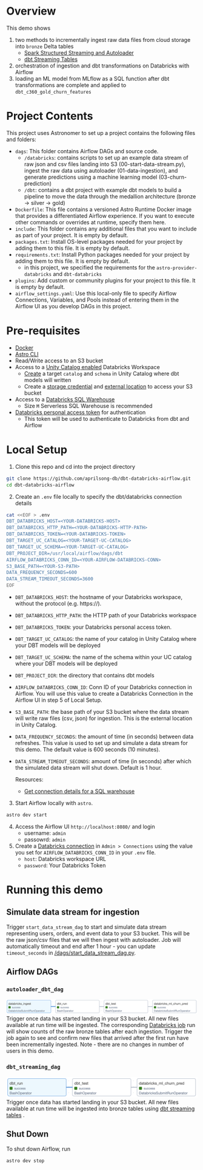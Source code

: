 Overview
========

This demo shows
1. two methods to incrementally ingest raw data files from cloud storage into `bronze` Delta tables
    - [Spark Structured Streaming and Autoloader](https://docs.databricks.com/en/ingestion/auto-loader/index.html)
    - [dbt Streaming Tables](https://docs.getdbt.com/reference/resource-configs/databricks-configs#materialized-views-and-streaming-tables) 
1. orchestration of ingestion and dbt transformations on Databricks with Airflow 
1. loading an ML model from MLflow as a SQL function after dbt transformations are complete and applied to `dbt_c360_gold_churn_features`

Project Contents
================

This project uses Astronomer to set up a project contains the following files and folders:

- `dags`: This folder contains Airflow DAGs and source code. 
    - `/databricks`: contains scripts to set up an example data stream of raw json and csv files landing into S3 (00-start-data-stream.py), ingest the raw data using autoloader (01-data-ingestion), and generate predictions using a machine learning model (03-churn-prediction)
    - `/dbt`: contains a dbt project with example dbt models to build a pipeline to move the data through the medallion architecture (bronze -> silver -> gold)
- `Dockerfile`: This file contains a versioned Astro Runtime Docker image that provides a differentiated Airflow experience. If you want to execute other commands or overrides at runtime, specify them here.
- `include`: This folder contains any additional files that you want to include as part of your project. It is empty by default.
- `packages.txt`: Install OS-level packages needed for your project by adding them to this file. It is empty by default.
- `requirements.txt`: Install Python packages needed for your project by adding them to this file. It is empty by default.
    - in this project, we specified the requirements for the `astro-provider-databricks` and `dbt-databricks`
- `plugins`: Add custom or community plugins for your project to this file. It is empty by default.
- `airflow_settings.yaml`: Use this local-only file to specify Airflow Connections, Variables, and Pools instead of entering them in the Airflow UI as you develop DAGs in this project.


Pre-requisites
================
- [Docker](https://docs.docker.com/get-docker/)
- [Astro CLI](https://docs.astronomer.io/astro/cli/overview)
- Read/Write access to an S3 bucket
- Access to a [Unity Catalog enabled](https://docs.databricks.com/data-governance/unity-catalog/enable-workspaces.html) Databricks Workspace
    - [Create](https://docs.databricks.com/data-governance/unity-catalog/create-schemas.html) a target `catalog` and `schema` in Unity Catalog where dbt models will written
    - Create a [storage credential](https://docs.databricks.com/data-governance/unity-catalog/manage-external-locations-and-credentials.html#create-a-storage-credential) and [external location](https://docs.databricks.com/data-governance/unity-catalog/manage-external-locations-and-credentials.html#manage-external-locations) to access your S3 bucket 
- Access to a [Databricks SQL Warehouse](https://docs.databricks.com/sql/admin/create-sql-warehouse.html)
    - Size `M` Serverless SQL Warehouse is recommended
- [Databricks personal access token](https://docs.databricks.com/dev-tools/auth.html#databricks-personal-access-token-authentication) for authentication
    - This token will be used to authenticate to Databricks from dbt and Airflow


Local Setup
================

1. Clone this repo and cd into the project directory
```sh
git clone https://github.com/aprilsong-db/dbt-databricks-airflow.git
cd dbt-databricks-airflow
```
2. Create an `.env` file locally to specify the dbt/databricks connection details
```sh 
cat <<EOF > .env
DBT_DATABRICKS_HOST=<YOUR-DATABRICKS-HOST>
DBT_DATABRICKS_HTTP_PATH=<YOUR-DATABRICKS-HTTP-PATH>
DBT_DATABRICKS_TOKEN=<YOUR-DATABRICKS-TOKEN>
DBT_TARGET_UC_CATALOG=<YOUR-TARGET-UC-CATALOG>
DBT_TARGET_UC_SCHEMA=<YOUR-TARGET-UC-CATALOG>
DBT_PROJECT_DIR=/usr/local/airflow/dags/dbt
AIRFLOW_DATABRICKS_CONN_ID=<YOUR-AIRFLOW-DATABRICKS-CONN>
S3_BASE_PATH=<YOUR-S3-PATH>
DATA_FREQUENCY_SECONDS=600
DATA_STREAM_TIMEOUT_SECONDS=3600
EOF
```  
-  `DBT_DATABRICKS_HOST`: the hostname of your Databricks workspace, without the protocol (e.g. https://).
- `DBT_DATABRICKS_HTTP_PATH`: the HTTP path of your Databricks workspace
- `DBT_DATABRICKS_TOKEN`: your Databricks personal access token.
- `DBT_TARGET_UC_CATALOG`: the name of your catalog in Unity Catalog where your DBT models will be deployed
- `DBT_TARGET_UC_SCHEMA`: the name of the schema within your UC catalog where your DBT models will be deployed
- `DBT_PROJECT_DIR`: the directory that contains dbt models
- `AIRFLOW_DATABRICKS_CONN_ID`: Conn ID of your Databricks connection in Airflow. You will use this value to create a Databricks Connection in the Airflow UI in step 5 of Local Setup. 
- `S3_BASE_PATH`: the base path of your S3 bucket where the data stream will write raw files (csv, json) for ingestion. This is the external location in Unity Catalog. 
- `DATA_FREQUENCY_SECONDS`: the amount of time (in seconds) between data refreshes. This value is used to set up and simulate a data stream for this demo. The default value is 600 seconds (10 minutes).
- `DATA_STREAM_TIMEOUT_SECONDS`: amount of time (in seconds) after which the simulated data stream will shut down. Default is 1 hour.

    Resources:
    - [Get connection details for a SQL warehouse
    ](https://docs.databricks.com/integrations/jdbc-odbc-bi.html#get-connection-details-for-a-sql-warehouse)  

3. Start Airflow locally with `astro`.
```sh
astro dev start
```
4. Access the Airflow UI `http://localhost:8080/` and login
    - username: `admin`
    - passowrd: `admin` 
5. Create a [Databricks connection](https://airflow.apache.org/docs/apache-airflow-providers-databricks/stable/connections/databricks.html) in `Admin > Connections` using the value you set for `AIRFLOW_DATABRICKS_CONN_ID` in your `.env` file.
    - `host`: Databricks workspace URL
    - `password`: Your Databricks Token

Running this demo
================

## Simulate data stream for ingestion
Trigger `start_data_stream_dag` to start and simulate data stream representing users, orders, and event data to your S3 bucket. This will be the raw json/csv files that we will then ingest with autoloader. Job will automatically timeout and end after 1 hour - you can update `timeout_seconds` in [/dags/start_data_stream_dag.py](/dags/start_data_stream_dag.py).


## Airflow DAGs
### `autoloader_dbt_dag`
![Alt text](image-3.png)
Trigger once data has started landing in your S3 bucket. All new files available at run time will be ingested. The corresponding [Databricks job](dags/databricks/01-data-ingestion.py) run will show counts of the raw bronze tables after each ingestion. Trigger the job again to see and confirm new files that arrived after the first run have been incrementally ingested. Note - there are no changes in number of users in this demo. 

### `dbt_streaming_dag`
![Alt text](image-2.png)
Trigger once data has started landing in your S3 bucket. All new files available at run time will be ingested into bronze tables using [dbt streaming tables](https://docs.getdbt.com/reference/resource-configs/databricks-configs#materialized-views-and-streaming-tables) . 

## Shut Down
To shut down Airflow, run
```sh
astro dev stop
```